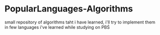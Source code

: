 # PopularLanguages-Algorithms
small repository of algorithms taht i have learned, i'll try to implement them in few languages i've learned while studying on PBŚ
